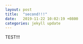 ```yaml
---
layout: post
title:  "second!!!"
date:   2019-11-22 10:02:19 +0800
categories: jekyll update
---
```



TEST!!!
